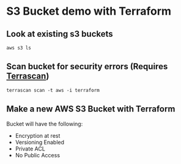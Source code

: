 # S3 Bucket demo with Terraform

## Look at existing s3 buckets
`aws s3 ls`

## Scan bucket for security errors (Requires [Terrascan](https://runterrascan.io/))
`terrascan scan -t aws -i terraform`

## Make a new AWS S3 Bucket with Terraform
Bucket will have the following:
- Encryption at rest
- Versioning Enabled
- Private ACL
- No Public Access